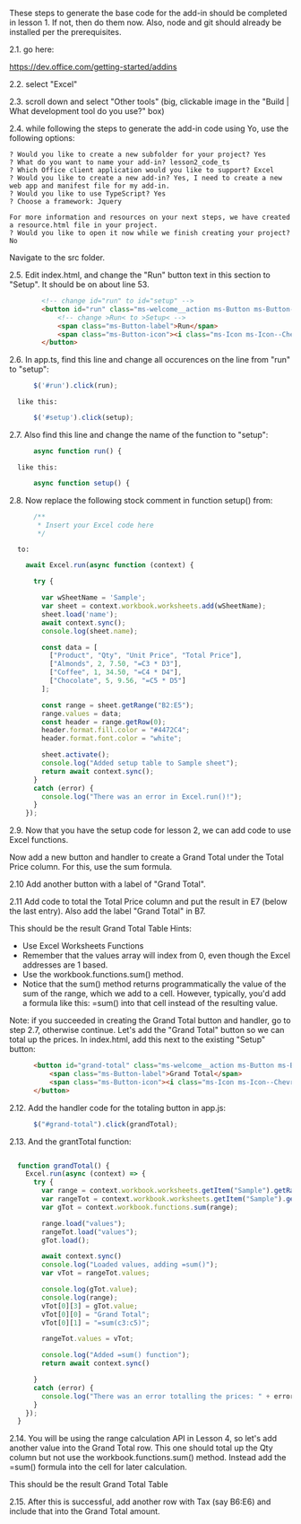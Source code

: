 These steps to generate the base code for the add-in should be completed in lesson 1. If not, then do them now.
Also, node and git should already be installed per the prerequisites. 

2.1. go here:

<https://dev.office.com/getting-started/addins>

2.2. select "Excel"

2.3. scroll down and select "Other tools" (big, clickable image in the "Build | What development tool do you use?" box)

2.4. while following the steps to generate the add-in code using Yo, use the following options:

```
? Would you like to create a new subfolder for your project? Yes                                               
? What do you want to name your add-in? lesson2_code_ts                                                        
? Which Office client application would you like to support? Excel                                             
? Would you like to create a new add-in? Yes, I need to create a new web app and manifest file for my add-in.  
? Would you like to use TypeScript? Yes                                                                        
? Choose a framework: Jquery                                                                                   
                                                                                                               
For more information and resources on your next steps, we have created a resource.html file in your project.   
? Would you like to open it now while we finish creating your project? No                                      
```

Navigate to the src folder.

2.5. Edit index.html, and change the "Run" button text in this section to "Setup". It
should be on about line 53.

```html
        <!-- change id="run" to id="setup" -->
        <button id="run" class="ms-welcome__action ms-Button ms-Button--hero ms-u-slideUpIn20">
            <!-- change >Run< to >Setup< -->
            <span class="ms-Button-label">Run</span>
            <span class="ms-Button-icon"><i class="ms-Icon ms-Icon--ChevronRight"></i></span>
        </button>
```

2.6. In app.ts, find this line and change all occurences on the line from "run" to "setup":

```typescript
      $('#run').click(run);
```

      like this: 

```typescript
      $('#setup').click(setup);
```

2.7. Also find this line and change the name of the function to "setup":

```typescript
      async function run() {
```        

      like this: 

```typescript
      async function setup() {
```

2.8. Now replace the following stock comment in function setup() from: 

```typescript
      /**
       * Insert your Excel code here
       */
```

      to: 

```typescript
    await Excel.run(async function (context) {

      try {

        var wSheetName = 'Sample';
        var sheet = context.workbook.worksheets.add(wSheetName);
        sheet.load('name');
        await context.sync();
        console.log(sheet.name);

        const data = [
          ["Product", "Qty", "Unit Price", "Total Price"],
          ["Almonds", 2, 7.50, "=C3 * D3"],
          ["Coffee", 1, 34.50, "=C4 * D4"],
          ["Chocolate", 5, 9.56, "=C5 * D5"]
        ];

        const range = sheet.getRange("B2:E5");
        range.values = data;
        const header = range.getRow(0);
        header.format.fill.color = "#4472C4";
        header.format.font.color = "white";

        sheet.activate();
        console.log("Added setup table to Sample sheet");
        return await context.sync();
      }
      catch (error) {
        console.log("There was an error in Excel.run()!");
      }
    });
```

2.9. Now that you have the setup code for lesson 2, we can add code to use Excel
functions. 

Now add a new button and handler to create a Grand Total under the Total Price column. For this, use the sum formula.

2.10 Add another button with a label of "Grand Total".

2.11 Add code to total the Total Price column and put the result in E7 (below the last entry). Also add the label "Grand Total" in B7.

This should be the result Grand Total Table
Hints:

- Use Excel Worksheets Functions
- Remember that the values array will index from 0, even though the Excel addresses are 1 based.
- Use the workbook.functions.sum() method.
- Notice that the sum() method returns programmatically the value of the sum of the range, which we add to a cell. However, typically, you'd add a formula like this: =sum(<range>) into that cell instead of the resulting value.

Note: if you succeeded in creating the Grand Total button and handler, go to step 2.7, otherwise continue.
Let's add the "Grand Total" button so we can total up the prices. In
index.html, add this next to the existing "Setup" button:
        
```html
      <button id="grand-total" class="ms-welcome__action ms-Button ms-Button--hero ms-u-slideUpIn20">
          <span class="ms-Button-label">Grand Total</span>
          <span class="ms-Button-icon"><i class="ms-Icon ms-Icon--ChevronRight"></i></span>
      </button>
```

2.12. Add the handler code for the totaling button in app.js:

```typescript
      $("#grand-total").click(grandTotal);
```

2.13. And the grantTotal function:

```typescript

  function grandTotal() {
    Excel.run(async (context) => {
      try {
        var range = context.workbook.worksheets.getItem("Sample").getRange("E3:E5");
        var rangeTot = context.workbook.worksheets.getItem("Sample").getRange("B7:E8");
        var gTot = context.workbook.functions.sum(range);

        range.load("values");
        rangeTot.load("values");
        gTot.load();

        await context.sync()
        console.log("Loaded values, adding =sum()");
        var vTot = rangeTot.values;

        console.log(gTot.value);
        console.log(range);
        vTot[0][3] = gTot.value;
        vTot[0][0] = "Grand Total";
        vTot[0][1] = "=sum(c3:c5)";

        rangeTot.values = vTot;

        console.log("Added =sum() function");
        return await context.sync()

      }
      catch (error) {
        console.log("There was an error totalling the prices: " + error);
      }
    });
  }
```

2.14. You will be using the range calculation API in Lesson 4, so let's add another value into the Grand Total row. This one should total up the Qty column but not use the workbook.functions.sum() method. Instead add the =sum() formula into the cell for later calculation.

This should be the result Grand Total Table

2.15. After this is successful, add another row with Tax (say B6:E6) and include that into the Grand Total amount.      

